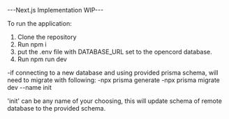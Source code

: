 ---Next.js Implementation WIP---

To run the application:
1. Clone the repository
2. Run npm i
3. put the .env file with DATABASE_URL set to the opencord database.
4. Run npm run dev

-if connecting to a new database and using provided prisma schema, will need to migrate with following:
-npx prisma generate
-npx prisma migrate dev --name init

'init' can be any name of your choosing, this will update schema of remote database to the provided schema.
